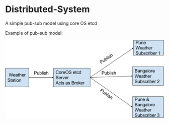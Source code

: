 # Distributed-System
A simple pub-sub model using core OS etcd 

Example of pub-sub model: 

   
  
  ![alt text](https://github.com/sagaraivale/Distributed-System/blob/master/sy9RWn_GWDOaPkaPtVoaBrA.png "Logo Title Text 1")

